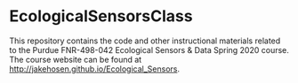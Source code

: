 # EcologicalSensorsClass
This repository contains the code and other instructional materials related to the Purdue FNR-498-042 Ecological Sensors & Data Spring 2020 course. The course website can be found at http://jakehosen.github.io/Ecological_Sensors.

